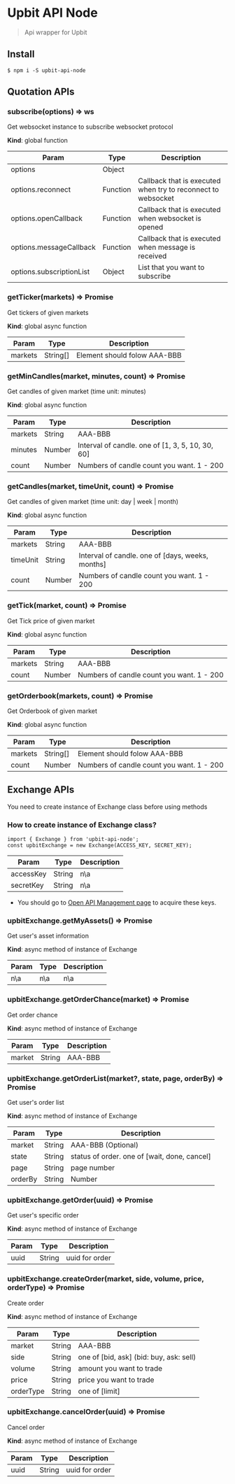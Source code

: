 # Upbit API Node
> Api wrapper for Upbit

## Install
```
$ npm i -S upbit-api-node
```

## Quotation APIs
### subscribe(options) => ws
Get websocket instance to subscribe websocket protocol

**Kind**: global function

| Param                    | Type     | Description                                                  |
| ------------------------ | -------- | ------------------------------------------------------------ |
| options                  | Object   |                                                              |
| options.reconnect        | Function | Callback that is executed when try to reconnect to websocket |
| options.openCallback     | Function | Callback that is executed when websocket is opened           |
| options.messageCallback  | Function | Callback that is executed when message is received           |
| options.subscriptionList | Object   | List that you want to subscribe                              |

### getTicker(markets) => Promise
Get tickers of given markets

**Kind**: global async function

| Param                    | Type     | Description                                                  |
| ------------------------ | -------- | ------------------------------------------------------------ |
| markets                  | String[] | Element should folow AAA-BBB                                 |

### getMinCandles(market, minutes, count) => Promise
Get candles of given market (time unit: minutes)

**Kind**: global async function

| Param                    | Type     | Description                                                  |
| ------------------------ | -------- | ------------------------------------------------------------ |
| markets                  | String   | AAA-BBB                                                      |
| minutes                  | Number   | Interval of candle. one of [1, 3, 5, 10, 30, 60]             |
| count                    | Number   | Numbers of candle count you want. 1 - 200                    |

### getCandles(market, timeUnit, count) => Promise
Get candles of given market (time unit: day | week | month)

**Kind**: global async function

| Param                    | Type     | Description                                                  |
| ------------------------ | -------- | ------------------------------------------------------------ |
| markets                  | String   | AAA-BBB                                                      |
| timeUnit                 | String   | Interval of candle. one of [days, weeks, months]             |
| count                    | Number   | Numbers of candle count you want. 1 - 200                    |

### getTick(market, count) => Promise
Get Tick price of given market

**Kind**: global async function

| Param                    | Type     | Description                                                  |
| ------------------------ | -------- | ------------------------------------------------------------ |
| markets                  | String   | AAA-BBB                                                      |
| count                    | Number   | Numbers of candle count you want. 1 - 200                    |

### getOrderbook(markets, count) => Promise
Get Orderbook of given market

**Kind**: global async function

| Param                    | Type     | Description                                                  |
| ------------------------ | -------- | ------------------------------------------------------------ |
| markets                  | String[] | Element should folow AAA-BBB                                 |
| count                    | Number   | Numbers of candle count you want. 1 - 200                    |

## Exchange APIs
You need to create instance of Exchange class before using methods

### How to create instance of Exchange class?
```
import { Exchange } from 'upbit-api-node';
const upbitExchange = new Exchange(ACCESS_KEY, SECRET_KEY);
```

| Param                    | Type     | Description                                                  |
| ------------------------ | -------- | ------------------------------------------------------------ |
| accessKey                | String   | n\a                                                          |
| secretKey                | String   | n\a                                                          |

- You should go to [Open API Management page](https://upbit.com/mypage/open_api_management) to acquire these keys.

### upbitExchange.getMyAssets() => Promise
Get user's asset information

**Kind**: async method of instance of Exchange

| Param                    | Type     | Description                                                  |
| ------------------------ | -------- | ------------------------------------------------------------ |
| n\a                      | n\a      | n\a                                                          |

### upbitExchange.getOrderChance(market) => Promise
Get order chance

**Kind**: async method of instance of Exchange

| Param                    | Type     | Description                                                  |
| ------------------------ | -------- | ------------------------------------------------------------ |
| market                   | String   | AAA-BBB                                                      |

### upbitExchange.getOrderList(market?, state, page, orderBy) => Promise
Get user's order list

**Kind**: async method of instance of Exchange

| Param                    | Type             | Description                                                  |
| ------------------------ | ---------------- | ------------------------------------------------------------ |
| market                   | String           | AAA-BBB (Optional)                                           |
| state                    | String           | status of order. one of [wait, done, cancel]                 |
| page                     | String           | page number                                                  |
| orderBy                  | String | Number  | sorting method. one of [asc, desc]                           |

### upbitExchange.getOrder(uuid) => Promise
Get user's specific order

**Kind**: async method of instance of Exchange

| Param                    | Type     | Description                                                  |
| ------------------------ | -------- | ------------------------------------------------------------ |
| uuid                     | String   | uuid for order                                               |

### upbitExchange.createOrder(market, side, volume, price, orderType) => Promise
Create order

**Kind**: async method of instance of Exchange

| Param                    | Type     | Description                                                  |
| ------------------------ | -------- | ------------------------------------------------------------ |
| market                   | String   | AAA-BBB                                                      |
| side                     | String   | one of [bid, ask] (bid: buy, ask: sell)                      |
| volume                   | String   | amount you want to trade                                     |
| price                    | String   | price you want to trade                                      |
| orderType                | String   | one of [limit]                                               |

### upbitExchange.cancelOrder(uuid) => Promise
Cancel order

**Kind**: async method of instance of Exchange

| Param                    | Type     | Description                                                  |
| ------------------------ | -------- | ------------------------------------------------------------ |
| uuid                     | String   | uuid for order                                               |
